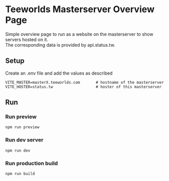 # Teeworlds Masterserver Overview Page

Simple overview page to run as a website on the masterserver to show servers hosted on it.  
The corresponding data is provided by api.status.tw.

## Setup
Create an .env file and add the values as described
```dotenv
VITE_MASTER=masterX.teeworlds.com       # hostname of the masterserver
VITE_HOSTER=status.tw                   # hoster of this masterserver
```

## Run
### Run preview
```
npm run preview
```

### Run dev server
```
npm run dev
```

### Run production build
```
npm run build
```
